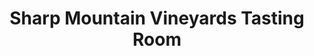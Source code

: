 ---
title: "Sharp Mountain Vineyards Tasting Room"
url: /jasper/sharp-mountain-vineyards-tasting-room/
shop: Wein
---